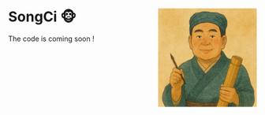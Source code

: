 
SongCi :monkey_face: <img src="docs/demo.png" width="200px" align="right" />
===========


The code is coming soon !
